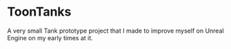 # ToonTanks

A very small Tank prototype project that I made to improve myself on Unreal Engine on my early times at it.
